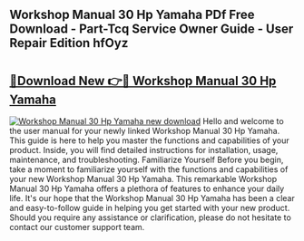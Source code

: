 ## Workshop Manual 30 Hp Yamaha PDf Free Download - Part-Tcq Service Owner Guide - User Repair Edition hfOyz

# <h2><a href="http://bc74913.oget.top/?id=Workshop+Manual+30+Hp+Yamaha">🔗Download New 👉🔴 Workshop Manual 30 Hp Yamaha</a></h2>

[![Workshop Manual 30 Hp Yamaha new download](https://i.imgur.com/5g1atiW.png)](http://bc74913.oget.top/?id=Workshop+Manual+30+Hp+Yamaha)
Hello and welcome to the user manual for your newly linked Workshop Manual 30 Hp Yamaha. This guide is here to help you master the functions and capabilities of your product. Inside, you will find detailed instructions for installation, usage, maintenance, and troubleshooting. Familiarize Yourself Before you begin, take a moment to familiarize yourself with the functions and capabilities of your new Workshop Manual 30 Hp Yamaha. This remarkable Workshop Manual 30 Hp Yamaha offers a plethora of features to enhance your daily life. It's our hope that the Workshop Manual 30 Hp Yamaha has been a clear and easy-to-follow guide in helping you get started with your new product. Should you require any assistance or clarification, please do not hesitate to contact our customer support team.
